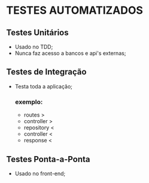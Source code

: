 # TESTES AUTOMATIZADOS

## Testes Unitários
* Usado no TDD;
* Nunca faz acesso a bancos e api's externas;

## Testes de Integração
* Testa toda a aplicação;
    ### exemplo:
    * routes >
    * controller >
    * repository < 
    * controller <
    * response < 

## Testes Ponta-a-Ponta
* Usado no front-end;